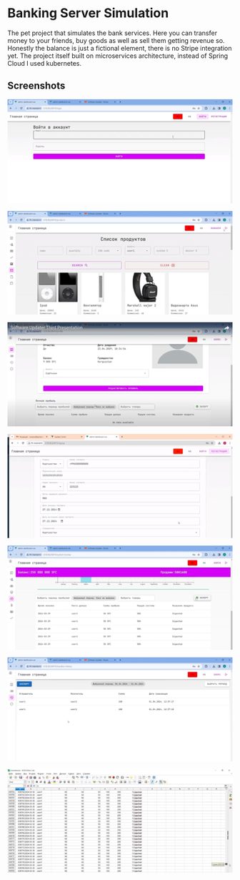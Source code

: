 
# Banking Server Simulation

The pet project that simulates the bank services. Here you can transfer money to your friends, buy goods as well as sell them getting revenue so. Honestly the balance is just a fictional element, there is no Stripe integration yet.
The project itself built on microservices architecture, instead of Spring Cloud I used kubernetes.


## Screenshots

![App Screenshot](https://github.com/tarantulDeveloper/banking_server_kuber/blob/main/screenshots/login.png?raw=true)

![App Screenshot](https://github.com/tarantulDeveloper/banking_server_kuber/blob/main/screenshots/products.png?raw=true)

![App Screenshot](https://github.com/tarantulDeveloper/banking_server_kuber/blob/main/screenshots/profile.png?raw=true)

![App Screenshot](https://github.com/tarantulDeveloper/banking_server_kuber/blob/main/screenshots/register.png?raw=true)

![App Screenshot](https://github.com/tarantulDeveloper/banking_server_kuber/blob/main/screenshots/revenue.png?raw=true)

![App Screenshot](https://github.com/tarantulDeveloper/banking_server_kuber/blob/main/screenshots/transaction.png?raw=true)

![App Screenshot](https://github.com/tarantulDeveloper/banking_server_kuber/blob/main/screenshots/excel.png?raw=true)

